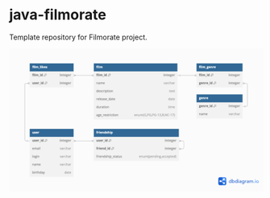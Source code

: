 # java-filmorate
Template repository for Filmorate project.

![Схема базы данных веб-приложения Filmorate](https://raw.githubusercontent.com/b1mgd/java-filmorate/main/dbdiagram-filmorate.png)

